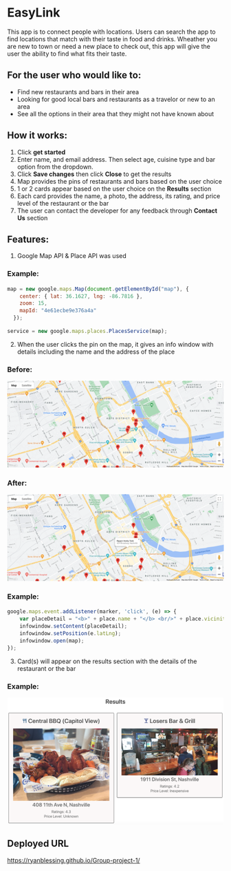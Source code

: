 # EasyLink

This app is to connect people with locations. Users can search the app to find locations that match with their taste in food and drinks. Wheather you are new to town or need a new place to check out, this app will give the user the ability to find what fits their taste.


## For the user who would like to:
- Find new restaurants and bars in their area
- Looking for good local bars and restaurants as a travelor or new to an area
- See all the options in their area that they might not have known about


## How it works:
1. Click **get started**
2. Enter name, and email address. Then select age, cuisine type and bar option from the dropdown.
3. Click **Save changes** then click **Close** to get the results
4. Map provides the pins of restaurants and bars based on the user choice
5. 1 or 2 cards appear based on the user choice on the **Results** section
6. Each card provides the name, a photo, the address, its rating, and price level of the restaurant or the bar
7. The user can contact the developer for any feedback through **Contact Us** section


## Features:
1. Google Map API & Place API was used
### Example:
```javascript
map = new google.maps.Map(document.getElementById("map"), {
    center: { lat: 36.1627, lng: -86.7816 },
    zoom: 15,
	mapId: "4e61ecbe9e376a4a"
  });
```
```javascript
service = new google.maps.places.PlacesService(map);
```

2.  When the user clicks the pin on the map, it gives an info window with details including the name and the address of the place

### Before:
![map-popup-before](./assets/screenshots/map-popup-before.png)

### After:
![map-popup-after](./assets/screenshots/map-popup-after.png)

### Example:
```javascript
google.maps.event.addListener(marker, 'click', (e) => {
    var placeDetail = "<b>" + place.name + "</b> <br/>" + place.vicinity;
    infowindow.setContent(placeDetail);
    infowindow.setPosition(e.latLng);
    infowindow.open(map);
});
```


3. Card(s) will appear on the results section with the details of the restaurant or the bar
### Example:
![results-section](./assets/screenshots/results-section.png)


## Deployed URL
https://ryanblessing.github.io/Group-project-1/